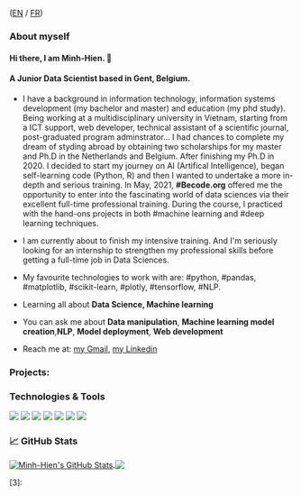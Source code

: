 ([EN](aboutme.md#en) / [FR](aboutme.md#fr))

### About myself
#### Hi there, I am Minh-Hien. 👋 <a name="en"></a>
#### A Junior Data Scientist based in Gent, Belgium.

- I have a background in information technology, information systems development (my bachelor and master) and education (my phd study). Being working at a multidisciplinary university in Vietnam, starting from a ICT support, web developer, technical assistant of a scientific journal,  post-graduated program adminstrator... I had chances to complete my dream of styding abroad by obtaining two scholarships for my master and Ph.D in the Netherlands and Belgium. After finishing my Ph.D in 2020. I decided to start my journey on AI (Artifical Intelligence), began self-learning code (Python, R) and then I wanted to undertake a more in-depth and serious training. In May, 2021, **#Becode.org** offered me the opportunity to enter into the fascinating world of data sciences via their excellent full-time professional training. During the course, I practiced with the hand-ons projects in both #machine learning and #deep learning techniques.

- I am currently about to finish my intensive training. And I'm seriously looking for an internship to strengthen my professional skills before getting a full-time job in Data Sciences.
- My favourite technologies to work with are: #python, #pandas, #matplotlib, #scikit-learn, #plotly, #tensorflow, #NLP.
- Learning all about **Data Science, Machine learning**
- You can ask me about **Data manipulation**, **Machine learning model creation**,**NLP**, **Model deployment**, **Web development**
- Reach me at: [my Gmail](minh.hien.vo68@gmail.com), [my Linkedin](https://www.linkedin.com/in/minh-hien-vo/)

### Projects:


### Technologies & Tools
![](https://img.shields.io/badge/OS-Windows-informational?style=flat&logo=windows&logoColor=white&color=informational)
![](https://img.shields.io/badge/Code-Python-informational?style=flat&logo=python&logoColor=white&color=informational)
![](https://img.shields.io/badge/Distribution-Anaconda-informational?style=flat&logo=anaconda&logoColor=white&color=informational)
![](https://img.shields.io/badge/Tools-TensorFlow-informational?style=flat&logo=tensorflow&logoColor=white&color=informational)
![](https://img.shields.io/badge/Tools-Docker-informational?style=flat&logo=docker&logoColor=white&color=informational)
![](https://img.shields.io/badge/Tools-Keras-informational?style=flat&logo=keras&logoColor=white&color=informational)
![](https://img.shields.io/badge/Tools-Flask-informational?style=flat&logo=flask&logoColor=white&color=informational)

### &#x1f4c8; GitHub Stats

<a href="https://github.com/minhhienvo368/minhhienvo368">
  <img align="center" src="https://github-readme-stats.vercel.app/api?username=minhhienvo368&show_icons=true&line_height=27&count_private=true" alt="Minh-Hien's GitHub Stats" />
</a>
<a href="https://github.com/minhhienvo368/minhhienvo368">
  <img align="center" src="https://github-readme-stats.vercel.app/api/top-langs/?username=minhhienvo368&hide=java,html,text&langs_count=3" />
</a>

<!-- links to social media icons -->
<!-- icons with padding -->

[1.1]: http://i.imgur.com/tXSoThF.png (twitter icon with padding)
[2.1]: http://i.imgur.com/0o48UoR.png (github icon with padding)

<!-- icons without padding -->

[1.2]: http://i.imgur.com/wWzX9uB.png (twitter icon without padding)
[2.2]: http://i.imgur.com/9I6NRUm.png (github icon without padding)

<!-- links to your social media accounts -->

[1]: https://github.com/minhienvo368
[2]: https://www.linkedin.com/in/minh-hien-vo/
[3]: 
